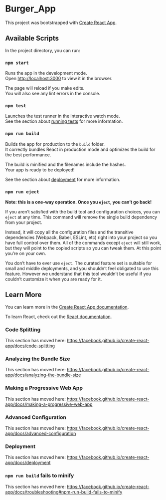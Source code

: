 # Burger_App

This project was bootstrapped with [Create React App](https://github.com/facebook/create-react-app).

 ## Available Scripts

 In the project directory, you can run:

 ### `npm start`

 Runs the app in the development mode.<br>
 Open [http://localhost:3000](http://localhost:3000) to view it in the browser.

 The page will reload if you make edits.<br>
 You will also see any lint errors in the console.

 ### `npm test`

 Launches the test runner in the interactive watch mode.<br>
 See the section about [running tests](https://facebook.github.io/create-react-app/docs/running-tests) for more information.

 ### `npm run build`

 Builds the app for production to the `build` folder.<br>
 It correctly bundles React in production mode and optimizes the build for the best performance.

 The build is minified and the filenames include the hashes.<br>
 Your app is ready to be deployed!

 See the section about [deployment](https://facebook.github.io/create-react-app/docs/deployment) for more information.

 ### `npm run eject`

 **Note: this is a one-way operation. Once you `eject`, you can’t go back!**

 If you aren’t satisfied with the build tool and configuration choices, you can `eject` at any time. This command will remove the single build dependency from your project.

 Instead, it will copy all the configuration files and the transitive dependencies (Webpack, Babel, ESLint, etc) right into your project so you have full control over them. All of the commands except `eject` will still work, but they will point to the copied scripts so you can tweak them. At this point you’re on your own.

 You don’t have to ever use `eject`. The curated feature set is suitable for small and middle deployments, and you shouldn’t feel obligated to use this feature. However we understand that this tool wouldn’t be useful if you couldn’t customize it when you are ready for it.

 ## Learn More

 You can learn more in the [Create React App documentation](https://facebook.github.io/create-react-app/docs/getting-started).

 To learn React, check out the [React documentation](https://reactjs.org/).

 ### Code Splitting

 This section has moved here: https://facebook.github.io/create-react-app/docs/code-splitting

 ### Analyzing the Bundle Size

 This section has moved here: https://facebook.github.io/create-react-app/docs/analyzing-the-bundle-size

 ### Making a Progressive Web App

 This section has moved here: https://facebook.github.io/create-react-app/docs/making-a-progressive-web-app

 ### Advanced Configuration

 This section has moved here: https://facebook.github.io/create-react-app/docs/advanced-configuration

 ### Deployment

 This section has moved here: https://facebook.github.io/create-react-app/docs/deployment

 ### `npm run build` fails to minify

 This section has moved here: https://facebook.github.io/create-react-app/docs/troubleshooting#npm-run-build-fails-to-minify
